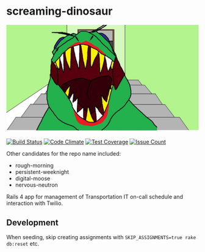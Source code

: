 # screaming-dinosaur

![screaming dinosaur](app/assets/images/screaming_dinosaur.jpg)

[![Build Status](https://travis-ci.org/umts/screaming-dinosaur.svg?branch=master)](https://travis-ci.org/umts/screaming-dinosaur)
[![Code Climate](https://codeclimate.com/github/umts/screaming-dinosaur/badges/gpa.svg)](https://codeclimate.com/github/umts/screaming-dinosaur)
[![Test Coverage](https://codeclimate.com/github/umts/screaming-dinosaur/badges/coverage.svg)](https://codeclimate.com/github/umts/screaming-dinosaur/coverage)
[![Issue Count](https://codeclimate.com/github/umts/screaming-dinosaur/badges/issue_count.svg)](https://codeclimate.com/github/umts/screaming-dinosaur)

Other candidates for the repo name included:

+ rough-morning
+ persistent-weeknight
+ digital-moose
+ nervous-neutron

Rails 4 app for management of Transportation IT on-call schedule and interaction with Twilio.

## Development

When seeding, skip creating assignments with `SKIP_ASSIGNMENTS=true rake db:reset` etc.
